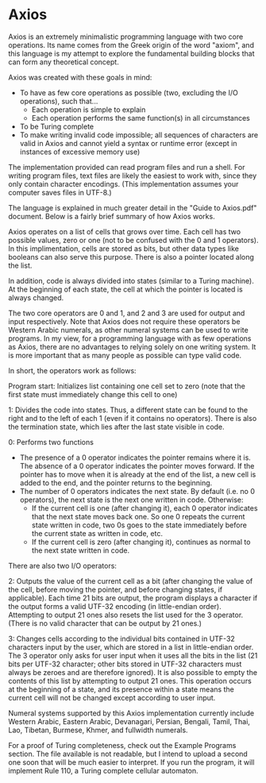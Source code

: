 # Axios
Axios is an extremely minimalistic programming language with two core operations. Its name comes from the Greek origin of the word "axiom", and this language is my attempt to explore the fundamental building blocks that can form any theoretical concept.

Axios was created with these goals in mind:
 * To have as few core operations as possible (two, excluding the I/O operations), such that...
   * Each operation is simple to explain
   * Each operation performs the same function(s) in all circumstances
 * To be Turing complete
 * To make writing invalid code impossible; all sequences of characters are valid in Axios and cannot yield a syntax or runtime error (except in instances of excessive memory use)

The implementation provided can read program files and run a shell. For writing program files, text files are likely the easiest to work with, since they only contain character encodings. (This implementation assumes your computer saves files in UTF-8.)

The language is explained in much greater detail in the "Guide to Axios.pdf" document. Below is a fairly brief summary of how Axios works.

Axios operates on a list of cells that grows over time. Each cell has two possible values, zero or one (not to be confused with the 0 and 1 operators). In this implimentation, cells are stored as bits, but other data types like booleans can also serve this purpose. There is also a pointer located along the list.

In addition, code is always divided into states (similar to a Turing machine). At the beginning of each state, the cell at which the pointer is located is always changed.

The two core operators are 0 and 1, and 2 and 3 are used for output and input respectively. Note that Axios does not require these operators be Western Arabic numerals, as other numeral systems can be used to write programs. In my view, for a programming language with as few operations as Axios, there are no advantages to relying solely on one writing system. It is more important that as many people as possible can type valid code.

In short, the operators work as follows:

Program start: Initializes list containing one cell set to zero (note that the first state must immediately change this cell to one)

1: Divides the code into states. Thus, a different state can be found to the right and to the left of each 1 (even if it contains no operators). There is also the termination state, which lies after the last state visible in code. 

0: Performs two functions
* The presence of a 0 operator indicates the pointer remains where it is. The absence of a 0 operator indicates the pointer moves forward. If the pointer has to move when it is already at the end of the list, a new cell is added to the end, and the pointer returns to the beginning.
* The number of 0 operators indicates the next state. By default (i.e. no 0 operators), the next state is the next one written in code. Otherwise:
  * If the current cell is one (after changing it), each 0 operator indicates that the next state moves back one. So one 0 repeats the current state written in code, two 0s goes to the state immediately before the current state as written in code, etc. 
  * If the current cell is zero (after changing it), continues as normal to the next state written in code.

There are also two I/O operators:

2: Outputs the value of the current cell as a bit (after changing the value of the cell, before moving the pointer, and before changing states, if applicable). Each time 21 bits are output, the program displays a character if the output forms a valid UTF-32 encoding (in little-endian order). Attempting to output 21 ones also resets the list used for the 3 operator. (There is no valid character that can be output by 21 ones.)

3: Changes cells according to the individual bits contained in UTF-32 characters input by the user, which are stored in a list in little-endian order. The 3 operator only asks for user input when it uses all the bits in the list (21 bits per UTF-32 character; other bits stored in UTF-32 characters must always be zeroes and are therefore ignored). It is also possible to empty the contents of this list by attempting to output 21 ones. This operation occurs at the beginning of a state, and its presence within a state means the current cell will not be changed except according to user input.

Numeral systems supported by this Axios implementation currently include Western Arabic, Eastern Arabic, Devanagari, Persian, Bengali, Tamil, Thai, Lao, Tibetan, Burmese, Khmer, and fullwidth numerals.

For a proof of Turing completeness, check out the Example Programs section. The file available is not readable, but I intend to upload a second one soon that will be much easier to interpret. If you run the program, it will implement Rule 110, a Turing complete cellular automaton.
